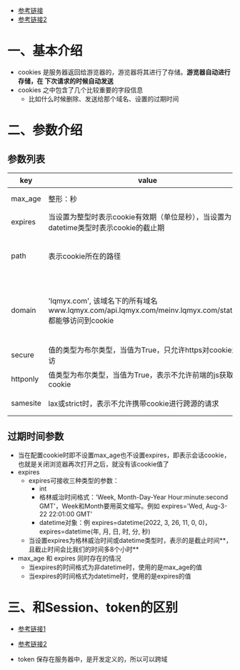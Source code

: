- [参考链接](https://blog.csdn.net/zhangquan_zone/article/details/77627899?spm=1001.2101.3001.6650.1&utm_medium=distribute.pc_relevant.none-task-blog-2%7Edefault%7ECTRLIST%7ERate-1-77627899-blog-124009940.t5_download_50w&depth_1-utm_source=distribute.pc_relevant.none-task-blog-2%7Edefault%7ECTRLIST%7ERate-1-77627899-blog-124009940.t5_download_50w&utm_relevant_index=2)
- [参考链接2](https://blog.csdn.net/Oh_Python/article/details/123756400?ops_request_misc=%257B%2522request%255Fid%2522%253A%2522166357861916782425178502%2522%252C%2522scm%2522%253A%252220140713.130102334..%2522%257D&request_id=166357861916782425178502&biz_id=0&utm_medium=distribute.pc_search_result.none-task-blog-2~all~sobaiduend~default-1-123756400-null-null.142^v47^pc_rank_34_1,201^v3^add_ask&utm_term=Django%20%E8%AE%BE%E7%BD%AEcookies&spm=1018.2226.3001.4187)

# 一、基本介绍

- cookies 是服务器返回给游览器的，游览器将其进行了存储。**游览器自动进行存储，在 下次请求的时候自动发送**
- cookies 之中包含了几个比较重要的字段信息
  - 比如什么时候删除、发送给那个域名、设置的过期时间

# 二、参数介绍

## 参数列表

| key      | value                                                        | 解释                                |
| -------- | ------------------------------------------------------------ | ----------------------------------- |
| max_age  | 整形：秒                                                     | cookie有效期                        |
| expires  | 当设置为整型时表示cookie有效期（单位是秒），当设置为datetime类型时表示cookie的截止期 | cookie有效期                        |
| path     | 表示cookie所在的路径                                         | '/'表示cookie存放于根路径           |
| domain   | 'lqmyx.com', 该域名下的所有域名www.lqmyx.com/api.lqmyx.com/meinv.lqmyx.com/static/lq都能够访问到cookie | 同域内游览器会自动读取和发送cookies |
| secure   | 值的类型为布尔类型，当值为True，只允许https对cookie进行访    | 安全性设置                          |
| httponly | 值类型为布尔类型，当值为True，表示不允许前端的js获取cookie   | 安全性设置                          |
| samesite | lax或strict时，表示不允许携带cookie进行跨源的请求            | 安全性设置                          |

## 过期时间参数

- 当在配置cookie时即不设置max_age也不设置expires，即表示会话cookie，也就是关闭浏览器再次打开之后，就没有该cookie值了
- expires
  - expires可接收三种类型的参数：
    - int
    - 格林威治时间格式：'Week, Month-Day-Year Hour:minute:second GMT'，Week和Month要用英文缩写。例如 expires='Wed, Aug-3-22 22:01:00 GMT'
    - datetime对象：例 expires=datetime(2022, 3, 26, 11, 0, 0)，expires=datetime(年, 月, 日, 时, 分, 秒)
  - 当设置expires为格林威治时间或datetime类型时，表示的是截止时间**，且截止时间会比我们的时间多8个小时**
- max_age 和 expires 同时存在的情况
  - 当expires的时间格式为非datetime时，使用的是max_age的值
  - 当expires的时间格式为datetime时，使用的是expires的值

# 三、和Session、token的区别

- [参考链接1](https://blog.csdn.net/chen13333336677/article/details/100939030?ops_request_misc=%257B%2522request%255Fid%2522%253A%2522166530512116782248528646%2522%252C%2522scm%2522%253A%252220140713.130102334..%2522%257D&request_id=166530512116782248528646&biz_id=0&utm_medium=distribute.pc_search_result.none-task-blog-2~all~top_positive~default-1-100939030-null-null.142^v52^pc_rank_34_2,201^v3^control_1&utm_term=cookie%E4%B8%8Esession%E5%8C%BA%E5%88%AB&spm=1018.2226.3001.4187)

- [参考链接2](https://blog.csdn.net/weixin_42099386/article/details/122963118?ops_request_misc=%257B%2522request%255Fid%2522%253A%2522166530530616781432966649%2522%252C%2522scm%2522%253A%252220140713.130102334..%2522%257D&request_id=166530530616781432966649&biz_id=0&utm_medium=distribute.pc_search_result.none-task-blog-2~all~sobaiduend~default-1-122963118-null-null.142^v52^pc_rank_34_2,201^v3^control_1&utm_term=cookie%E4%B8%8Esession%E5%8C%BA%E5%88%AB%20token&spm=1018.2226.3001.4187)

- token 保存在服务器中，是开发定义的，所以可以跨域
